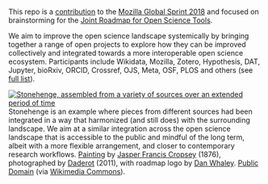 This repo is a [contribution](https://github.com/mozilla/global-sprint/issues/285) to the [Mozilla Global Sprint 2018](https://foundation.mozilla.org/opportunity/global-sprint/) and focused on brainstorming for the [Joint Roadmap for Open Science Tools](http://jrost.org).

We aim to improve the open science landscape systemically by bringing together a range of open projects to explore how they can be improved collectively and integrated towards a more interoperable open science ecosystem. Participants include Wikidata, Mozilla, Zotero, Hypothesis, DAT, Jupyter, bioRxiv, ORCID, Crossref, OJS, Meta, OSF, PLOS and others (see [full list](http://jrost.org/participants)).


[![Stonehenge, assembled from a variety of sources over an extended period of time](https://upload.wikimedia.org/wikipedia/commons/thumb/9/94/JROST_over_Stonehenge-01.png/1280px-JROST_over_Stonehenge-01.png)](https://commons.wikimedia.org/wiki/File:JROST_over_Stonehenge-01.png)
Stonehenge is an example where pieces from different sources had been integrated in a way that harmonized (and still does) with the surrounding landscape. We aim at a similar integration across the open science landscape that is accessible to the public and mindful of the long term, albeit with a more flexible arrangement, and closer to contemporary research workflows. 
[Painting](https://www.wikidata.org/wiki/Q20670898) by [Jasper Francis Cropsey](https://www.wikidata.org/wiki/Q1451318) (1876), photographed by [Daderot](https://commons.wikimedia.org/w/index.php?title=File:Stonehenge_by_Jasper_Francis_Cropsey,_1876_-_Nelson-Atkins_Museum_of_Art_-_DSC09199.JPG&oldid=64261669) (2011), with roadmap logo by [Dan Whaley](https://commons.wikimedia.org/wiki/User:Dano5050). [Public Domain](https://commons.wikimedia.org/wiki/Category:CC-PD-Mark) (via [Wikimedia Commons](https://commons.wikimedia.org/wiki/File:JROST_over_Stonehenge-01.png)).
